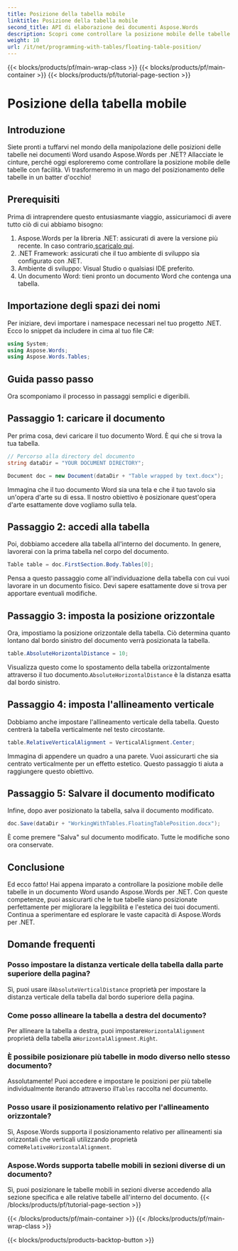 ```yaml
---
title: Posizione della tabella mobile
linktitle: Posizione della tabella mobile
second_title: API di elaborazione dei documenti Aspose.Words
description: Scopri come controllare la posizione mobile delle tabelle nei documenti Word utilizzando Aspose.Words per .NET con la nostra guida dettagliata e passo dopo passo.
weight: 10
url: /it/net/programming-with-tables/floating-table-position/
---
```


{{< blocks/products/pf/main-wrap-class >}}
{{< blocks/products/pf/main-container >}}
{{< blocks/products/pf/tutorial-page-section >}}

# Posizione della tabella mobile

## Introduzione

Siete pronti a tuffarvi nel mondo della manipolazione delle posizioni delle tabelle nei documenti Word usando Aspose.Words per .NET? Allacciate le cinture, perché oggi esploreremo come controllare la posizione mobile delle tabelle con facilità. Vi trasformeremo in un mago del posizionamento delle tabelle in un batter d'occhio!

## Prerequisiti

Prima di intraprendere questo entusiasmante viaggio, assicuriamoci di avere tutto ciò di cui abbiamo bisogno:

1. Aspose.Words per la libreria .NET: assicurati di avere la versione più recente. In caso contrario,[scaricalo qui](https://releases.aspose.com/words/net/).
2. .NET Framework: assicurati che il tuo ambiente di sviluppo sia configurato con .NET.
3. Ambiente di sviluppo: Visual Studio o qualsiasi IDE preferito.
4. Un documento Word: tieni pronto un documento Word che contenga una tabella.

## Importazione degli spazi dei nomi

Per iniziare, devi importare i namespace necessari nel tuo progetto .NET. Ecco lo snippet da includere in cima al tuo file C#:

```csharp
using System;
using Aspose.Words;
using Aspose.Words.Tables;
```

## Guida passo passo

Ora scomponiamo il processo in passaggi semplici e digeribili.

## Passaggio 1: caricare il documento

Per prima cosa, devi caricare il tuo documento Word. È qui che si trova la tua tabella.

```csharp
// Percorso alla directory del documento
string dataDir = "YOUR DOCUMENT DIRECTORY";

Document doc = new Document(dataDir + "Table wrapped by text.docx");
```

Immagina che il tuo documento Word sia una tela e che il tuo tavolo sia un'opera d'arte su di essa. Il nostro obiettivo è posizionare quest'opera d'arte esattamente dove vogliamo sulla tela.

## Passaggio 2: accedi alla tabella

Poi, dobbiamo accedere alla tabella all'interno del documento. In genere, lavorerai con la prima tabella nel corpo del documento.

```csharp
Table table = doc.FirstSection.Body.Tables[0];
```

Pensa a questo passaggio come all'individuazione della tabella con cui vuoi lavorare in un documento fisico. Devi sapere esattamente dove si trova per apportare eventuali modifiche.

## Passaggio 3: imposta la posizione orizzontale

Ora, impostiamo la posizione orizzontale della tabella. Ciò determina quanto lontano dal bordo sinistro del documento verrà posizionata la tabella.

```csharp
table.AbsoluteHorizontalDistance = 10;
```

 Visualizza questo come lo spostamento della tabella orizzontalmente attraverso il tuo documento.`AbsoluteHorizontalDistance` è la distanza esatta dal bordo sinistro.

## Passaggio 4: imposta l'allineamento verticale

Dobbiamo anche impostare l'allineamento verticale della tabella. Questo centrerà la tabella verticalmente nel testo circostante.

```csharp
table.RelativeVerticalAlignment = VerticalAlignment.Center;
```

Immagina di appendere un quadro a una parete. Vuoi assicurarti che sia centrato verticalmente per un effetto estetico. Questo passaggio ti aiuta a raggiungere questo obiettivo.

## Passaggio 5: Salvare il documento modificato

Infine, dopo aver posizionato la tabella, salva il documento modificato.

```csharp
doc.Save(dataDir + "WorkingWithTables.FloatingTablePosition.docx");
```

È come premere "Salva" sul documento modificato. Tutte le modifiche sono ora conservate.

## Conclusione

Ed ecco fatto! Hai appena imparato a controllare la posizione mobile delle tabelle in un documento Word usando Aspose.Words per .NET. Con queste competenze, puoi assicurarti che le tue tabelle siano posizionate perfettamente per migliorare la leggibilità e l'estetica dei tuoi documenti. Continua a sperimentare ed esplorare le vaste capacità di Aspose.Words per .NET.

## Domande frequenti

### Posso impostare la distanza verticale della tabella dalla parte superiore della pagina?

 Sì, puoi usare il`AbsoluteVerticalDistance` proprietà per impostare la distanza verticale della tabella dal bordo superiore della pagina.

### Come posso allineare la tabella a destra del documento?

 Per allineare la tabella a destra, puoi impostare`HorizontalAlignment` proprietà della tabella a`HorizontalAlignment.Right`.

### È possibile posizionare più tabelle in modo diverso nello stesso documento?

 Assolutamente! Puoi accedere e impostare le posizioni per più tabelle individualmente iterando attraverso il`Tables` raccolta nel documento.

### Posso usare il posizionamento relativo per l'allineamento orizzontale?

Sì, Aspose.Words supporta il posizionamento relativo per allineamenti sia orizzontali che verticali utilizzando proprietà come`RelativeHorizontalAlignment`.

### Aspose.Words supporta tabelle mobili in sezioni diverse di un documento?

Sì, puoi posizionare le tabelle mobili in sezioni diverse accedendo alla sezione specifica e alle relative tabelle all'interno del documento.
{{< /blocks/products/pf/tutorial-page-section >}}

{{< /blocks/products/pf/main-container >}}
{{< /blocks/products/pf/main-wrap-class >}}

{{< blocks/products/products-backtop-button >}}
